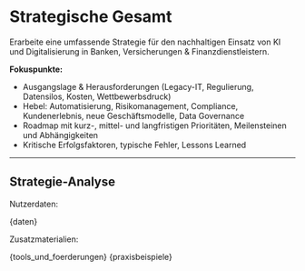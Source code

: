 <!-- gesamtstrategie.md -->
# Strategische Gesamt
Erarbeite eine umfassende Strategie für den nachhaltigen Einsatz von KI und Digitalisierung in Banken, Versicherungen & Finanzdienstleistern.

**Fokuspunkte:**
- Ausgangslage & Herausforderungen (Legacy-IT, Regulierung, Datensilos, Kosten, Wettbewerbsdruck)
- Hebel: Automatisierung, Risikomanagement, Compliance, Kundenerlebnis, neue Geschäftsmodelle, Data Governance
- Roadmap mit kurz-, mittel- und langfristigen Prioritäten, Meilensteinen und Abhängigkeiten
- Kritische Erfolgsfaktoren, typische Fehler, Lessons Learned

---

## Strategie-Analyse

Nutzerdaten:

{daten}

Zusatzmaterialien:

{tools_und_foerderungen}
{praxisbeispiele}